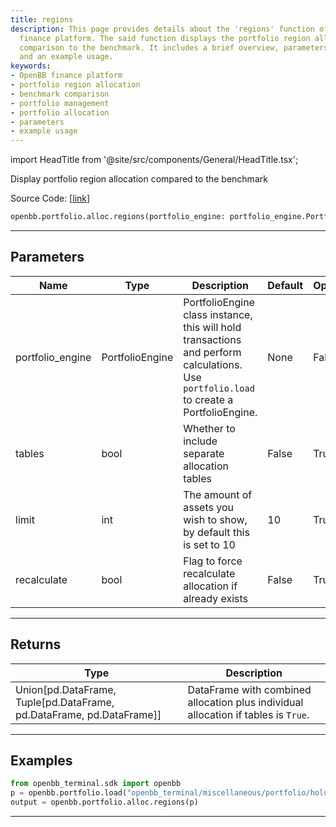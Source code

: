 ```yaml
---
title: regions
description: This page provides details about the 'regions' function of the OpenBB
  finance platform. The said function displays the portfolio region allocation in
  comparison to the benchmark. It includes a brief overview, parameters, return values,
  and an example usage.
keywords:
- OpenBB finance platform
- portfolio region allocation
- benchmark comparison
- portfolio management
- portfolio allocation
- parameters
- example usage
---
```


import HeadTitle from '@site/src/components/General/HeadTitle.tsx';

<HeadTitle title="portfolio.alloc.regions - Reference | OpenBB SDK Docs" />

Display portfolio region allocation compared to the benchmark

Source Code: [[link](https://github.com/OpenBB-finance/OpenBBTerminal/tree/main/openbb_terminal/portfolio/portfolio_model.py#L944)]

```python wordwrap
openbb.portfolio.alloc.regions(portfolio_engine: portfolio_engine.PortfolioEngine, limit: int = 10, tables: bool = False, recalculate: bool = False)
```

---

## Parameters

| Name | Type | Description | Default | Optional |
| ---- | ---- | ----------- | ------- | -------- |
| portfolio_engine | PortfolioEngine | PortfolioEngine class instance, this will hold transactions and perform calculations.<br/>Use `portfolio.load` to create a PortfolioEngine. | None | False |
| tables | bool | Whether to include separate allocation tables | False | True |
| limit | int | The amount of assets you wish to show, by default this is set to 10 | 10 | True |
| recalculate | bool | Flag to force recalculate allocation if already exists | False | True |


---

## Returns

| Type | Description |
| ---- | ----------- |
| Union[pd.DataFrame, Tuple[pd.DataFrame, pd.DataFrame, pd.DataFrame]] | DataFrame with combined allocation plus individual allocation if tables is `True`. |
---

## Examples

```python
from openbb_terminal.sdk import openbb
p = openbb.portfolio.load("openbb_terminal/miscellaneous/portfolio/holdings_example.xlsx")
output = openbb.portfolio.alloc.regions(p)
```

---

